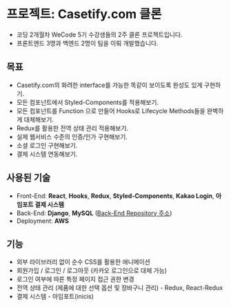 # 프로젝트: Casetify.com 클론

- 코딩 2개월차 WeCode 5기 수강생들의 2주 클론 프로젝트입니다.
- 프론트엔드 3명과 백엔드 2명이 팀을 이뤄 개발했습니다.

## 목표

- Casetify.com의 화려한 interface를 가능한 똑같이 보이도록 완성도 있게 구현하기.
- 모든 컴포넌트에서 Styled-Components를 적용해보기.
- 모든 컴포넌트를 Function 으로 만들어 Hooks로 Lifecycle Methods들을 완벽하게 대체해보기.
- Redux를 활용한 전역 상태 관리 적용해보기.
- 실제 웹서비스 수준의 인증/인가 구현해보기.
- 소셜 로그인 구현해보기.
- 결제 시스템 연동해보기.

## 사용된 기술

- Front-End: **React**, **Hooks**, **Redux**, **Styled-Components**, **Kakao Login**, **아임포트 결제 시스템**
- Back-End: **Django**, **MySQL** ([Back-End Repository 주소](https://github.com/wecode-bootcamp-korea/casetify_backend))
- Deployment: **AWS**

## 기능

- 외부 라이브러리 없이 순수 CSS를 활용한 애니메이션
- 회원가입 / 로그인 / 로그아웃 (카카오 로그인으로 대체 가능)
- 로그인 여부에 따른 특정 페이지 접근 권한 변경
- 전역 상태 관리 (제품에 대한 선택 옵션 및 장바구니 관리) - Redux, React-Redux
- 결제 시스템 - 아임포트(inicis)
